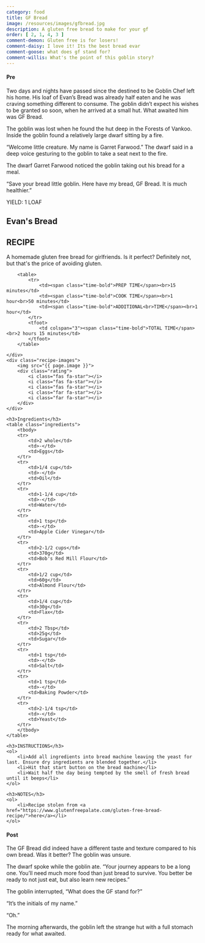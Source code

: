 ```yaml
---
category: food
title: GF Bread
image: /resources/images/gfbread.jpg
description: A gluten free bread to make for your gf
order: [ 2, 1, 4, 3 ]
comment-demon: Gluten free is for losers!
comment-daisy: I love it! Its the best bread evar
comment-goose: what does gf stand for?
comment-willis: What's the point of this goblin story?
---
```


#### Pre
Two days and nights have passed since the destined to be Goblin Chef left his home. His loaf of Evan’s Bread was already half eaten and he was craving something different to consume. The goblin didn’t expect his wishes to be granted so soon, when he arrived at a small hut. What awaited him was GF Bread.

The goblin was lost when he found the hut deep in the Forests of Vankoo. Inside the goblin found a relatively large dwarf sitting by a fire.

“Welcome little creature. My name is Garret Farwood.” The dwarf said in a deep voice gesturing to the goblin to take a seat next to the fire.

The dwarf Garret Farwood noticed the goblin taking out his bread for a meal.

“Save your bread little goblin. Here have my bread, GF Bread. It is much healthier.”


<div class="recipe">
    <span class="yield">YIELD: 1 LOAF</span>
    <div class="recipe-text">
        <h2>Evan's Bread</h2>
        <h2>RECIPE</h2>
        <p>A homemade gluten free bread for girlfriends. Is it perfect? Definitely not, but that's the price of avoiding gluten. </p>
        
        <table>
            <tr>
                <td><span class="time-bold">PREP TIME</span><br>15 minutes</td>
                <td><span class="time-bold">COOK TIME</span><br>1 hour<br>50 minutes</td>
                <td><span class="time-bold">ADDITIONAL<br>TIME</span><br>1 hour</td>
            </tr>
            <tfoot>
                <td colspan="3"><span class="time-bold">TOTAL TIME</span><br>2 hours 15 minutes</td>
            </tfoot>
        </table>
     
    </div>
    <div class="recipe-images">
        <img src="{{ page.image }}">
        <div class="rating">
            <i class="fas fa-star"></i>
            <i class="fas fa-star"></i>
            <i class="fas fa-star"></i>
            <i class="far fa-star"></i>
            <i class="far fa-star"></i>
        </div>
    </div>

    <h3>Ingredients</h3>
    <table class="ingredients">
        <tbody>
        <tr>
            <td>2 whole</td>
            <td>-</td>
            <td>Eggs</td>
        </tr>
        <tr>
            <td>1/4 cup</td>
            <td>-</td>
            <td>Oil</td>
        </tr>
        <tr>
            <td>1-1/4 cup</td>
            <td>-</td>
            <td>Water</td>
        </tr>
        <tr>
            <td>1 tsp</td>
            <td>-</td>
            <td>Apple Cider Vinegar</td>
        </tr>
        <tr>
            <td>2-1/2 cups</td>
            <td>370g</td>
            <td>Bob's Red Mill Flour</td>
        </tr>
        <tr>
            <td>1/2 cup</td>
            <td>60g</td>
            <td>Almond Flour</td>
        </tr>
        <tr>
            <td>1/4 cup</td>
            <td>30g</td>
            <td>Flax</td>
        </tr>
        <tr>
            <td>2 Tbsp</td>
            <td>25g</td>
            <td>Sugar</td>
        </tr>
        <tr>
            <td>1 tsp</td>
            <td>-</td>
            <td>Salt</td>
        </tr>
        <tr>
            <td>1 tsp</td>
            <td>-</td>
            <td>Baking Powder</td>
        </tr>
        <tr>
            <td>2-1/4 tsp</td>
            <td>-</td>
            <td>Yeast</td>
        </tr>
        </tbody>
    </table>

    <h3>INSTRUCTIONS</h3>
    <ol>
        <li>Add all ingredients into bread machine leaving the yeast for last. Ensure dry ingredients are blended together.</li>
        <li>Hit that start button on the bread machine</li>
        <li>Wait half the day being tempted by the smell of fresh bread until it beeps</li>
    </ol>

    <h3>NOTES</h3>
    <ol>
        <li>Recipe stolen from <a href="https://www.glutenfreepalate.com/gluten-free-bread-recipe/">here</a></li>
    </ol>

    

</div>

#### Post
The GF Bread did indeed have a different taste and texture compared to his own bread. Was it better? The goblin was unsure.

The dwarf spoke while the goblin ate. “Your journey appears to be a long one. You’ll need much more food than just bread to survive. You better be ready to not just eat, but also learn new recipes.”

The goblin interrupted, “What does the GF stand for?”

“It’s the initials of my name.”

“Oh.”

The morning afterwards, the goblin left the strange hut with a full stomach ready for what awaited.
